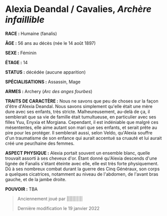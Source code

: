 # Alexia Deandal / Cavalies, *Archère infaillible*

**RACE :** Humaine (fanalis)

**ÂGE :** 56 ans au décès (née le 14 août 1897)

**SEXE :** Féminin

**ÉTAGE :** 14

**STATUS :** décédée (aucune apparition)

**SPÉCIALISATIONS :** Assassin, Mage

**ARMES :** Archery (*Arc des anges fourbes*)

**TRAITS DE CARACTÈRE :** Nous ne savons que peu de choses sur la façon d'être d'Alexia Deandal. Nous savons simplement qu'elle était une mère dure avec ses enfants, très stricte. Malheureusement, au-delà de ça, il semblerait que sa vie de famille était tumultueuse, en particulier avec ses filles Yuu, Enyxia et Morgiana. Cependant, il est indéniable que malgré ces mésententes, elle aime autant son mari que ses enfants, et serait prête au pire pour les protéger. Il semblerait aussi, selon Veldo, qu'Alexia souffre d'un traumatisme de son enfance qui aurait accentué sa cruauté et lui aurait créé une peur/haine des femmes.

**ASPECT PHYSIQUE :** Alexia portait souvent un ensemble blanc, quelle trouvait assorti à ses cheveux d'or. Étant donné qu'Alexia descends d'une lignée de Fanalis s'étant éteinte avec elle, elle est très forte physiquement. Dû à ses nombreux combat durant la guerre des Cinq Généraux, son corps a quelques cicatrices, notamment au niveau de l'abdomen, de l'avant bras gauche, et de la jambe droite.

**POUVOIR :** TBA

> Anciennement joué par |||||||||||
> 
> Dernière modification le 19 janvier 2022
